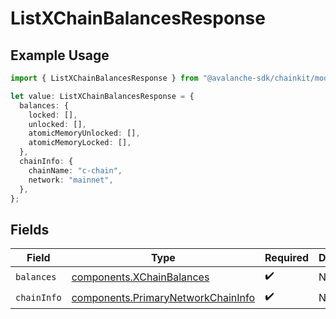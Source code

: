 # ListXChainBalancesResponse

## Example Usage

```typescript
import { ListXChainBalancesResponse } from "@avalanche-sdk/chainkit/models/components";

let value: ListXChainBalancesResponse = {
  balances: {
    locked: [],
    unlocked: [],
    atomicMemoryUnlocked: [],
    atomicMemoryLocked: [],
  },
  chainInfo: {
    chainName: "c-chain",
    network: "mainnet",
  },
};
```

## Fields

| Field                                                                                    | Type                                                                                     | Required                                                                                 | Description                                                                              |
| ---------------------------------------------------------------------------------------- | ---------------------------------------------------------------------------------------- | ---------------------------------------------------------------------------------------- | ---------------------------------------------------------------------------------------- |
| `balances`                                                                               | [components.XChainBalances](../../models/components/xchainbalances.md)                   | :heavy_check_mark:                                                                       | N/A                                                                                      |
| `chainInfo`                                                                              | [components.PrimaryNetworkChainInfo](../../models/components/primarynetworkchaininfo.md) | :heavy_check_mark:                                                                       | N/A                                                                                      |